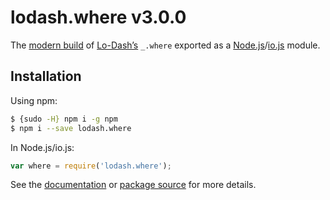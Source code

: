 # lodash.where v3.0.0

The [modern build](https://github.com/lodash/lodash/wiki/Build-Differences) of [Lo-Dash’s](https://lodash.com/) `_.where` exported as a [Node.js](http://nodejs.org/)/[io.js](https://iojs.org/) module.

## Installation

Using npm:

```bash
$ {sudo -H} npm i -g npm
$ npm i --save lodash.where
```

In Node.js/io.js:

```js
var where = require('lodash.where');
```

See the [documentation](https://lodash.com/docs#where) or [package source](https://github.com/lodash/lodash/blob/3.0.0-npm-packages/lodash.where) for more details.
